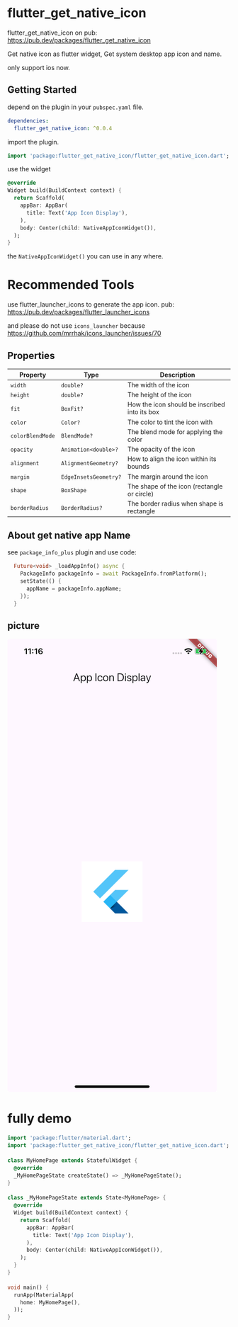 # flutter_get_native_icon

flutter_get_native_icon on pub: https://pub.dev/packages/flutter_get_native_icon

Get native icon as flutter widget, Get system desktop app icon and name.

only support ios now.

## Getting Started

depend on the plugin in your `pubspec.yaml` file.

```yaml
dependencies:
  flutter_get_native_icon: ^0.0.4
```

import the plugin.

```dart
import 'package:flutter_get_native_icon/flutter_get_native_icon.dart';
```

use the widget

```dart
@override
Widget build(BuildContext context) {
  return Scaffold(
    appBar: AppBar(
      title: Text('App Icon Display'),
    ),
    body: Center(child: NativeAppIconWidget()),
  );
}
```

the `NativeAppIconWidget()` you can use in any where.

# Recommended Tools
use flutter_launcher_icons to generate the app icon.
pub: https://pub.dev/packages/flutter_launcher_icons

and please do not use `icons_launcher` because
https://github.com/mrrhak/icons_launcher/issues/70


## Properties

| Property | Type | Description |
|----------|------|-------------|
| `width` | `double?` | The width of the icon |
| `height` | `double?` | The height of the icon |
| `fit` | `BoxFit?` | How the icon should be inscribed into its box |
| `color` | `Color?` | The color to tint the icon with |
| `colorBlendMode` | `BlendMode?` | The blend mode for applying the color |
| `opacity` | `Animation<double>?` | The opacity of the icon |
| `alignment` | `AlignmentGeometry?` | How to align the icon within its bounds |
| `margin` | `EdgeInsetsGeometry?` | The margin around the icon |
| `shape` | `BoxShape` | The shape of the icon (rectangle or circle) |
| `borderRadius` | `BorderRadius?` | The border radius when shape is rectangle |


## About get native app Name
see `package_info_plus` plugin and use code:
```dart
  Future<void> _loadAppInfo() async {
    PackageInfo packageInfo = await PackageInfo.fromPlatform();
    setState(() {
      appName = packageInfo.appName;
    });
  }
```

## picture
![App Icon](img/2024-11-21%2011.16.33.jpeg)

# fully demo

```dart
import 'package:flutter/material.dart';
import 'package:flutter_get_native_icon/flutter_get_native_icon.dart';

class MyHomePage extends StatefulWidget {
  @override
  _MyHomePageState createState() => _MyHomePageState();
}

class _MyHomePageState extends State<MyHomePage> {
  @override
  Widget build(BuildContext context) {
    return Scaffold(
      appBar: AppBar(
        title: Text('App Icon Display'),
      ),
      body: Center(child: NativeAppIconWidget()),
    );
  }
}

void main() {
  runApp(MaterialApp(
    home: MyHomePage(),
  ));
}
```

